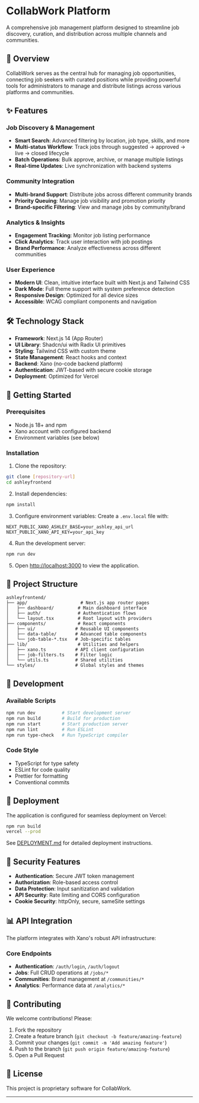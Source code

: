 # CollabWork Platform

A comprehensive job management platform designed to streamline job discovery, curation, and distribution across multiple channels and communities.

## 🎯 Overview

CollabWork serves as the central hub for managing job opportunities, connecting job seekers with curated positions while providing powerful tools for administrators to manage and distribute listings across various platforms and communities.

## ✨ Features

### Job Discovery & Management
- **Smart Search**: Advanced filtering by location, job type, skills, and more
- **Multi-status Workflow**: Track jobs through suggested → approved → live → closed lifecycle
- **Batch Operations**: Bulk approve, archive, or manage multiple listings
- **Real-time Updates**: Live synchronization with backend systems

### Community Integration
- **Multi-brand Support**: Distribute jobs across different community brands
- **Priority Queuing**: Manage job visibility and promotion priority
- **Brand-specific Filtering**: View and manage jobs by community/brand

### Analytics & Insights
- **Engagement Tracking**: Monitor job listing performance
- **Click Analytics**: Track user interaction with job postings
- **Brand Performance**: Analyze effectiveness across different communities

### User Experience
- **Modern UI**: Clean, intuitive interface built with Next.js and Tailwind CSS
- **Dark Mode**: Full theme support with system preference detection
- **Responsive Design**: Optimized for all device sizes
- **Accessible**: WCAG compliant components and navigation

## 🛠 Technology Stack

- **Framework**: Next.js 14 (App Router)
- **UI Library**: Shadcn/ui with Radix UI primitives
- **Styling**: Tailwind CSS with custom theme
- **State Management**: React hooks and context
- **Backend**: Xano (no-code backend platform)
- **Authentication**: JWT-based with secure cookie storage
- **Deployment**: Optimized for Vercel

## 🚀 Getting Started

### Prerequisites
- Node.js 18+ and npm
- Xano account with configured backend
- Environment variables (see below)

### Installation

1. Clone the repository:
```bash
git clone [repository-url]
cd ashleyfrontend
```

2. Install dependencies:
```bash
npm install
```

3. Configure environment variables:
Create a `.env.local` file with:
```env
NEXT_PUBLIC_XANO_ASHLEY_BASE=your_ashley_api_url
NEXT_PUBLIC_XANO_API_KEY=your_api_key
```

4. Run the development server:
```bash
npm run dev
```

5. Open [http://localhost:3000](http://localhost:3000) to view the application.

## 📁 Project Structure

```
ashleyfrontend/
├── app/                    # Next.js app router pages
│   ├── dashboard/         # Main dashboard interface
│   ├── auth/              # Authentication flows
│   └── layout.tsx         # Root layout with providers
├── components/            # React components
│   ├── ui/               # Reusable UI components
│   ├── data-table/       # Advanced table components
│   └── job-table-*.tsx   # Job-specific tables
├── lib/                   # Utilities and helpers
│   ├── xano.ts           # API client configuration
│   ├── job-filters.ts    # Filter logic
│   └── utils.ts          # Shared utilities
└── styles/               # Global styles and themes
```

## 🧪 Development

### Available Scripts

```bash
npm run dev          # Start development server
npm run build        # Build for production
npm run start        # Start production server
npm run lint         # Run ESLint
npm run type-check   # Run TypeScript compiler
```

### Code Style
- TypeScript for type safety
- ESLint for code quality
- Prettier for formatting
- Conventional commits

## 🚢 Deployment

The application is configured for seamless deployment on Vercel:

```bash
npm run build
vercel --prod
```

See [DEPLOYMENT.md](DEPLOYMENT.md) for detailed deployment instructions.

## 🔐 Security Features

- **Authentication**: Secure JWT token management
- **Authorization**: Role-based access control
- **Data Protection**: Input sanitization and validation
- **API Security**: Rate limiting and CORS configuration
- **Cookie Security**: httpOnly, secure, sameSite settings

## 📊 API Integration

The platform integrates with Xano's robust API infrastructure:

### Core Endpoints
- **Authentication**: `/auth/login`, `/auth/logout`
- **Jobs**: Full CRUD operations at `/jobs/*`
- **Communities**: Brand management at `/communities/*`
- **Analytics**: Performance data at `/analytics/*`

## 🤝 Contributing

We welcome contributions! Please:

1. Fork the repository
2. Create a feature branch (`git checkout -b feature/amazing-feature`)
3. Commit your changes (`git commit -m 'Add amazing feature'`)
4. Push to the branch (`git push origin feature/amazing-feature`)
5. Open a Pull Request

## 📄 License

This project is proprietary software for CollabWork.

---